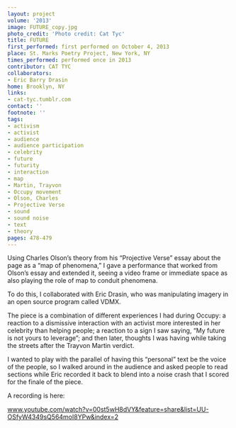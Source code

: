 ```yaml
---
layout: project
volume: '2013'
image: FUTURE_copy.jpg
photo_credit: 'Photo credit: Cat Tyc'
title: FUTURE
first_performed: first performed on October 4, 2013
place: St. Marks Poetry Project, New York, NY
times_performed: performed once in 2013
contributor: CAT TYC
collaborators:
- Eric Barry Drasin
home: Brooklyn, NY
links:
- cat-tyc.tumblr.com
contact: ''
footnote: ''
tags:
- activism
- activist
- audience
- audience participation
- celebrity
- future
- futurity
- interaction
- map
- Martin, Trayvon
- Occupy movement
- Olson, Charles
- Projective Verse
- sound
- sound noise
- text
- theory
pages: 478-479
---
```


Using Charles Olson’s theory from his “Projective Verse” essay about the page as a “map of phenomena,” I gave a performance that worked from Olson’s essay and extended it, seeing a video frame or immediate space as also playing the role of map to conduit phenomena.

To do this, I collaborated with Eric Drasin, who was manipulating imagery in an open source program called VDMX.

The piece is a combination of different experiences I had during Occupy: a reaction to a dismissive interaction with an activist more interested in her celebrity than helping people; a reaction to a sign I saw saying, “My future is not yours to leverage”; and then later, thoughts I was having while taking the streets after the Trayvon Martin verdict.

I wanted to play with the parallel of having this “personal” text be the voice of the people, so I walked around in the audience and asked people to read sections while Eric recorded it back to blend into a noise crash that I scored for the finale of the piece.

A recording is here:

www.youtube.com/watch?v=00st5wH8dVY&feature=share&list=UU-OSfyW4349sQ564moI8YPw&index=2
